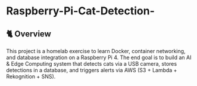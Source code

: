 # Raspberry-Pi-Cat-Detection-
## 🐈 Overview
This project is a homelab exercise to learn Docker, container networking, and database integration on a Raspberry Pi 4. The end goal is to build an AI &amp; Edge Computing system that detects cats via a USB camera, stores detections in a database, and triggers alerts via AWS (S3 + Lambda + Rekognition + SNS).
